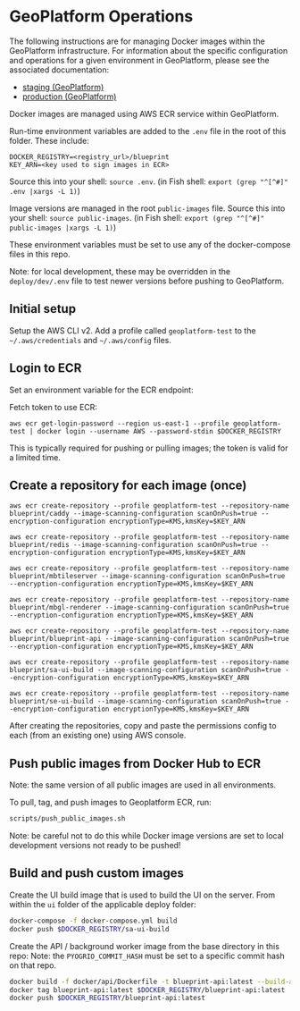 # GeoPlatform Operations

The following instructions are for managing Docker images within the GeoPlatform
infrastructure. For information about the specific configuration and operations
for a given environment in GeoPlatform, please see the associated documentation:

-   [staging (GeoPlatform)](deploy/staging/README.md)
-   [production (GeoPlatform)](deploy/production/README.md)

Docker images are managed using AWS ECR service within GeoPlatform.

Run-time environment variables are added to the `.env` file in the root of this folder.
These include:

```
DOCKER_REGISTRY=<registry_url>/blueprint
KEY_ARN=<key used to sign images in ECR>
```

Source this into your shell: `source .env`.
(in Fish shell: `export (grep "^[^#]" .env |xargs -L 1)`)

Image versions are managed in the root `public-images` file. Source this into your
shell: `source public-images`.
(in Fish shell: `export (grep "^[^#]" public-images |xargs -L 1)`)

These environment variables must be set to use any of the docker-compose files
in this repo.

Note: for local development, these may be overridden in the `deploy/dev/.env`
file to test newer versions before pushing to GeoPlatform.

## Initial setup

Setup the AWS CLI v2. Add a profile called `geoplatform-test` to the
`~/.aws/credentials` and `~/.aws/config` files.

## Login to ECR

Set an environment variable for the ECR endpoint:

Fetch token to use ECR:

```
aws ecr get-login-password --region us-east-1 --profile geoplatform-test | docker login --username AWS --password-stdin $DOCKER_REGISTRY
```

This is typically required for pushing or pulling images; the token is valid for a limited time.

## Create a repository for each image (once)

```
aws ecr create-repository --profile geoplatform-test --repository-name blueprint/caddy --image-scanning-configuration scanOnPush=true --encryption-configuration encryptionType=KMS,kmsKey=$KEY_ARN

aws ecr create-repository --profile geoplatform-test --repository-name blueprint/redis --image-scanning-configuration scanOnPush=true --encryption-configuration encryptionType=KMS,kmsKey=$KEY_ARN

aws ecr create-repository --profile geoplatform-test --repository-name blueprint/mbtileserver --image-scanning-configuration scanOnPush=true --encryption-configuration encryptionType=KMS,kmsKey=$KEY_ARN

aws ecr create-repository --profile geoplatform-test --repository-name blueprint/mbgl-renderer --image-scanning-configuration scanOnPush=true --encryption-configuration encryptionType=KMS,kmsKey=$KEY_ARN

aws ecr create-repository --profile geoplatform-test --repository-name blueprint/blueprint-api --image-scanning-configuration scanOnPush=true --encryption-configuration encryptionType=KMS,kmsKey=$KEY_ARN

aws ecr create-repository --profile geoplatform-test --repository-name blueprint/sa-ui-build --image-scanning-configuration scanOnPush=true --encryption-configuration encryptionType=KMS,kmsKey=$KEY_ARN

aws ecr create-repository --profile geoplatform-test --repository-name blueprint/se-ui-build --image-scanning-configuration scanOnPush=true --encryption-configuration encryptionType=KMS,kmsKey=$KEY_ARN
```

After creating the repositories, copy and paste the permissions config to each
(from an existing one) using AWS console.

## Push public images from Docker Hub to ECR

Note: the same version of all public images are used in all environments.

To pull, tag, and push images to Geoplatform ECR, run:

```bash
scripts/push_public_images.sh
```

Note: be careful not to do this while Docker image versions are set to local
development versions not ready to be pushed!

## Build and push custom images

Create the UI build image that is used to build the UI on the server.
From within the `ui` folder of the applicable deploy folder:

```bash
docker-compose -f docker-compose.yml build
docker push $DOCKER_REGISTRY/sa-ui-build
```

Create the API / background worker image from the base directory in this repo:
Note: the `PYOGRIO_COMMIT_HASH` must be set to a specific commit hash on that repo.

```bash
docker build -f docker/api/Dockerfile -t blueprint-api:latest --build-arg PYOGRIO_COMMIT_HASH=<hash> .
docker tag blueprint-api:latest $DOCKER_REGISTRY/blueprint-api:latest
docker push $DOCKER_REGISTRY/blueprint-api:latest
```
